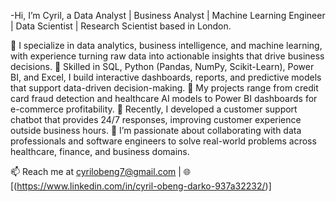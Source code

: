 -Hi, I’m Cyril, a Data Analyst | Business Analyst | Machine Learning Engineer | Data Scientist | Research Scientist based in London.

🔹 I specialize in data analytics, business intelligence, and machine learning, with experience turning raw data into actionable insights that drive business decisions.
🔹 Skilled in SQL, Python (Pandas, NumPy, Scikit-Learn), Power BI, and Excel, I build interactive dashboards, reports, and predictive models that support data-driven decision-making.
🔹 My projects range from credit card fraud detection and healthcare AI models to Power BI dashboards for e-commerce profitability.
🔹 Recently, I developed a customer support chatbot that provides 24/7 responses, improving customer experience outside business hours.
🔹 I’m passionate about collaborating with data professionals and software engineers to solve real-world problems across healthcare, finance, and business domains.

📫 Reach me at cyrilobeng7@gmail.com
 | 🌐 [(https://www.linkedin.com/in/cyril-obeng-darko-937a32232/)]


